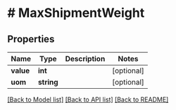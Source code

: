 # # MaxShipmentWeight

## Properties

Name | Type | Description | Notes
------------ | ------------- | ------------- | -------------
**value** | **int** |  | [optional]
**uom** | **string** |  | [optional]

[[Back to Model list]](../../README.md#models) [[Back to API list]](../../README.md#endpoints) [[Back to README]](../../README.md)
